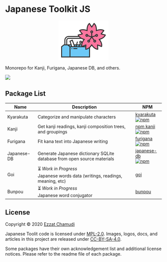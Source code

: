 # Japanese Toolkit JS

<p align="center">
  <a href="https://github.com/echamudi/japanese-toolkit/">
    <img src="https://raw.githubusercontent.com/echamudi/japanese-toolkit/master/images/japanese-toolkit.svg" alt="Japanese Toolkit Logo" width="160" height="128">
  </a>
</p>

Monorepo for Kanji, Furigana, Japanese DB, and others.

<img src="https://github.com/echamudi/japanese-toolkit/workflows/Japanese%20Toolkit%20JS/badge.svg">

## Package List

| Name | Description | NPM |
| - | - | - |
| Kyarakuta | Categorize and manipulate characters | [kyarakuta](https://www.npmjs.com/package/kyarakuta) <br> <a href="https://www.npmjs.com/package/kyarakuta"><img alt="npm" src="https://img.shields.io/npm/dm/kyarakuta"></a> |
| Kanji | Get kanji readings, kanji composition trees, and groupings | [npm kanji](https://www.npmjs.com/package/kanji) <br> <a href="https://www.npmjs.com/package/kanji"><img alt="npm" src="https://img.shields.io/npm/dm/kanji"></a> |
| Furigana | Fit kana text into Japanese writing | [furigana](https://www.npmjs.com/package/furigana) <br> <a href="https://www.npmjs.com/package/furigana"><img alt="npm" src="https://img.shields.io/npm/dm/furigana"></a> |
| Japanese-DB | Generate Japanese dictionary SQLite database from open source materials | [japanese-db](https://www.npmjs.com/package/japanese-db) <br> <a href="https://www.npmjs.com/package/japanese-db"><img alt="npm" src="https://img.shields.io/npm/dm/japanese-db"></a> |
| Goi | ⏳ *Work in Progress* <br> Japanese words data (writings, readings, meaning, etc) | [goi](https://www.npmjs.com/package/goi) |
| Bunpou | ⏳ *Work in Progress* <br>  Japanese word conjugator | [bunpou](https://www.npmjs.com/package/bunpou) |

## License

Copyright © 2020 [Ezzat Chamudi](https://github.com/echamudi)

Japanese Toolit code is licensed under [MPL-2.0](https://www.mozilla.org/en-US/MPL/2.0/). Images, logos, docs, and articles in this project are released under [CC-BY-SA-4.0](https://creativecommons.org/licenses/by-sa/4.0/legalcode).

Some packages have their own acknowledgement list and additional license notices. Please refer to the readme file of each package.
